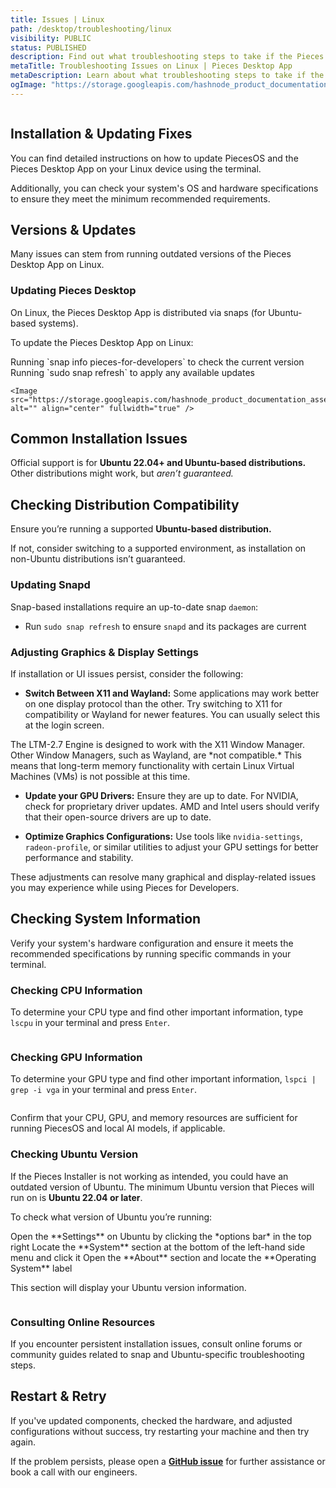 ```yaml
---
title: Issues | Linux
path: /desktop/troubleshooting/linux
visibility: PUBLIC
status: PUBLISHED
description: Find out what troubleshooting steps to take if the Pieces Desktop App isn't working properly on your Linux device.
metaTitle: Troubleshooting Issues on Linux | Pieces Desktop App
metaDescription: Learn about what troubleshooting steps to take if the Pieces Desktop App isn’t working as expected on your Linux device.
ogImage: "https://storage.googleapis.com/hashnode_product_documentation_assets/og_images/desktop/troubleshooting_linux.png"
---
```


<Image src="https://storage.googleapis.com/hashnode_product_documentation_assets/meet_pieces_assets/meet_pieces/troubleshooting/linux/troubleshooting_linux.png" alt="" align="center" fullwidth="true" />

## Installation & Updating Fixes

You can find detailed instructions on how to update PiecesOS and the Pieces Desktop App on your Linux device using the terminal.

Additionally, you can check your system's OS and hardware specifications to ensure they meet the minimum recommended requirements.

<on-device-storage />

## Versions & Updates

Many issues can stem from running outdated versions of the Pieces Desktop App on Linux.

### Updating Pieces Desktop

On Linux, the Pieces Desktop App is distributed via snaps (for Ubuntu-based systems).

To update the Pieces Desktop App on Linux:

<Steps>
  <Step title="Check the Current Version">
    Running `snap info pieces-for-developers` to check the current version
  </Step>

  <Step title="Check for Updates">
    Running `sudo snap refresh` to apply any available updates

    <Image src="https://storage.googleapis.com/hashnode_product_documentation_assets/meet_pieces_assets/meet_pieces/troubleshooting/linux/snap_refresh_PFD.gif" alt="" align="center" fullwidth="true" />
  </Step>
</Steps>

## Common Installation Issues

Official support is for **Ubuntu 22.04+ and Ubuntu-based distributions.** Other distributions might work, but *aren’t guaranteed.*

## Checking Distribution Compatibility

Ensure you’re running a supported **Ubuntu-based distribution.**

If not, consider switching to a supported environment, as installation on non-Ubuntu distributions isn’t guaranteed.

### Updating Snapd

Snap-based installations require an up-to-date snap `daemon`:

* Run `sudo snap refresh` to ensure `snapd` and its packages are current

### Adjusting Graphics & Display Settings

If installation or UI issues persist, consider the following:

* **Switch Between X11 and Wayland:** Some applications may work better on one display protocol than the other. Try switching to X11 for compatibility or Wayland for newer features. You can usually select this at the login screen.

<Callout type="alert">
  The LTM-2.7 Engine is designed to work with the X11 Window Manager. Other Window Managers, such as Wayland, are *not compatible.* This means that long-term memory functionality with certain Linux Virtual Machines (VMs) is not possible at this time.
</Callout>

* **Update your GPU Drivers:** Ensure they are up to date. For NVIDIA, check for proprietary driver updates. AMD and Intel users should verify that their open-source drivers are up to date.

* **Optimize Graphics Configurations:** Use tools like `nvidia-settings`, `radeon-profile`, or similar utilities to adjust your GPU settings for better performance and stability.

These adjustments can resolve many graphical and display-related issues you may experience while using Pieces for Developers.

## Checking System Information

Verify your system's hardware configuration and ensure it meets the recommended specifications by running specific commands in your terminal.

### Checking CPU Information

To determine your CPU type and find other important information, type `lscpu` in your terminal and press `Enter`.

<Image src="https://storage.googleapis.com/hashnode_product_documentation_assets/meet_pieces_assets/meet_pieces/troubleshooting/linux/lscpu_UBUNTU.png" alt="" align="center" fullwidth="true" />

### Checking GPU Information

To determine your GPU type and find other important information, `lspci | grep -i vga` in your terminal and press `Enter`.

<Image src="https://storage.googleapis.com/hashnode_product_documentation_assets/meet_pieces_assets/meet_pieces/troubleshooting/linux/lscpi_UBUNTU.png" alt="" align="center" fullwidth="true" />

Confirm that your CPU, GPU, and memory resources are sufficient for running PiecesOS and local AI models, if applicable.

### Checking Ubuntu Version

If the Pieces Installer is not working as intended, you could have an outdated version of Ubuntu. The minimum Ubuntu version that Pieces will run on is **Ubuntu 22.04 or later**.

To check what version of Ubuntu you’re running:

<Steps>
  <Step title="Open Settings">
    Open the **Settings** on Ubuntu by clicking the *options bar* in the top right
  </Step>

  <Step title="Find the System Section">
    Locate the **System** section at the bottom of the left-hand side menu and click it
  </Step>

  <Step title="Open the About Section">
    Open the **About** section and locate the **Operating System** label
  </Step>
</Steps>

This section will display your Ubuntu version information.

<Image src="https://storage.googleapis.com/hashnode_product_documentation_assets/meet_pieces_assets/meet_pieces/troubleshooting/linux/settings_about_system.gif" alt="" align="center" fullwidth="true" />

### Consulting Online Resources

If you encounter persistent installation issues, consult online forums or community guides related to snap and Ubuntu-specific troubleshooting steps.

## Restart & Retry

If you've updated components, checked the hardware, and adjusted configurations without success, try restarting your machine and then try again.

If the problem persists, please open a <a target="_blank" href="https://github.com/pieces-app/support/issues">**GitHub issue**</a> for further assistance or book a call with our engineers.